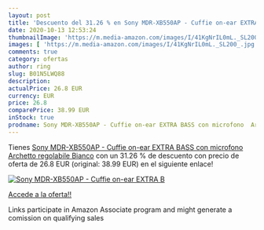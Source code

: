 ```yaml
---
layout: post
title: 'Descuento del 31.26 % en Sony MDR-XB550AP - Cuffie on-ear EXTRA B'
date: 2020-10-13 12:53:24
thumbnailImage: 'https://m.media-amazon.com/images/I/41KgNrIL0mL._SL200_.jpg'
images: [ 'https://m.media-amazon.com/images/I/41KgNrIL0mL._SL200_.jpg' ]
comments: true
category: ofertas
author: ring
slug: B01N5LWQ88
description:
actualPrice: 26.8 EUR
currency: EUR
price: 26.8
comparePrice: 38.99 EUR
inStock: true
prodname: Sony MDR-XB550AP - Cuffie on-ear EXTRA BASS con microfono  Archetto regolabile  Bianco
---
```


Tienes [Sony MDR-XB550AP - Cuffie on-ear EXTRA BASS con microfono  Archetto regolabile  Bianco](https://www.amazon.it/dp/B01N5LWQ88/?tag=tolees00-21) con un 31.26 % de descuento con precio de oferta de 26.8 EUR (original: 38.99 EUR) en el siguiente enlace!

[![Sony MDR-XB550AP - Cuffie on-ear EXTRA B](https://m.media-amazon.com/images/I/41KgNrIL0mL._SL200_.jpg)](https://www.amazon.it/dp/B01N5LWQ88/?tag=tolees00-21)

[Accede a la oferta!!](https://www.amazon.it/dp/B01N5LWQ88/?tag=tolees00-21)

Links participate in Amazon Associate program and might generate a comission on qualifying sales


